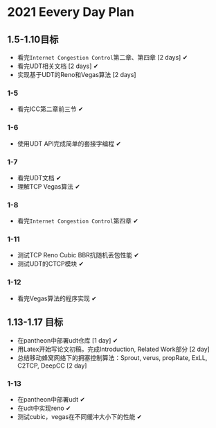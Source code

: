 # 2021 Eevery Day Plan

## 1.5-1.10目标

- 看完`Internet Congestion Control`第二章、第四章 [2 days] ✔
- 看完UDT相关文档 [2 days] ✔
- 实现基于UDT的Reno和Vegas算法 [2 days] 

### 1-5

- 看完ICC第二章前三节 ✔

### 1-6

- 使用UDT API完成简单的套接字编程 ✔

### 1-7

- 看完UDT文档 ✔
- 理解TCP Vegas算法 ✔

### 1-8

- 看完`Internet Congestion Control`第四章 ✔

### 1-11

- 测试TCP Reno Cubic BBR抗随机丢包性能 ✔
- 测试UDT的CTCP模块 ✔

### 1-12

- 看完Vegas算法的程序实现 ✔

## 1.13-1.17 目标

- 在pantheon中部署udt仓库 [1 day] ✔
- 用Latex开始写论文初稿，完成Introduction, Related Work部分 [2 day]
- 总结移动蜂窝网络下的拥塞控制算法：Sprout, verus, propRate, ExLL, C2TCP, DeepCC [2 day]

### 1-13

- 在pantheon中部署udt ✔
- 在udt中实现reno ✔
- 测试cubic，vegas在不同缓冲大小下的性能 ✔